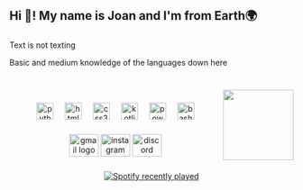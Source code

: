 <h2 align="left">Hi 👋! My name is Joan and I'm from Earth🌍</h2>

###

<p align="left">Text is not texting</p>
<p align="left">Basic and medium knowledge of the languages down here</p>

###

<br clear="both">

<img align="right" height="125" src="https://media1.tenor.com/m/EUvKqrUtjZoAAAAC/sousou-no-frieren-frieren-anime.gif"  />

###

<div align="center">
  <img src="https://skillicons.dev/icons?i=py" height="30" alt="python logo"  />
  <img width="12" />
  <img src="https://skillicons.dev/icons?i=html" height="30" alt="html5 logo"  />
  <img width="12" />
  <img src="https://skillicons.dev/icons?i=css" height="30" alt="css3 logo"  />
  <img width="12" />
  <img src="https://skillicons.dev/icons?i=javascript" height="30" alt="kotlin logo"  />
  <img width="12" />
  <img src="https://skillicons.dev/icons?i=powershell" height="30" alt="powershell logo"  />
  <img width="12" />
  <img src="https://skillicons.dev/icons?i=bash" height="30" alt="bash logo"  />
<!--   <img width="12" />
  <img src="https://skillicons.dev/icons?i=swift" height="30" alt="swift logo"  />
  <img width="12" />
  <img src="https://skillicons.dev/icons?i=kotlin" height="30" alt="kotlin logo"  /> -->
</div>

###

<div align="center">
  <img src="https://raw.githubusercontent.com/maurodesouza/profile-readme-generator/master/src/assets/icons/social/gmail/default.svg" width="52" height="40" alt="gmail logo"  />
  <img src="https://raw.githubusercontent.com/maurodesouza/profile-readme-generator/master/src/assets/icons/social/instagram/default.svg" width="52" height="40" alt="instagram logo"  />
  <img src="https://raw.githubusercontent.com/maurodesouza/profile-readme-generator/master/src/assets/icons/social/discord/default.svg" width="52" height="40" alt="discord logo"  />
</div>

###

<div align="center">
  <a href="https://open.spotify.com/user/ozekkeu8udlmtg5nlmq4c8nvk">
    <img src="https://spotify-recently-played-readme.vercel.app/api?user=ozekkeu8udlmtg5nlmq4c8nvk&count=3&width=1000" alt="Spotify recently played"  />
  </a>
</div>

###

<!-- <div align="center">
  <img src="https://github-readme-stats.vercel.app/api?username=JLlF-13&hide_title=true&hide_rank=false&show_icons=true&include_all_commits=true&count_private=true&disable_animations=false&theme=dracula&locale=en&hide_border=true&order=1" height="150" alt="stats graph"  />
</div> 

### -->

<!--- 
- 👋 Hi, I’m @JLlF-13
- 👀 I’m interested in learning new things
- 🌱 I’m currently doing a higher degree in web application development
- 💞️ I’m looking to collaborate with anyone
- 📫 You can reach me via Discord -- > Jasok_13
- ⚡ Fun fact: I was born on a Wednesday, May 25, and that same day, 28 years ago, on a Wednesday, May 25, Star Wars episode IV was released. Star Wars is also my favorite saga
JLlF-13/JLlF-13 is a ✨ special ✨ repository because its `README.md` (this file) appears on your GitHub profile.
You can click the Preview link to take a look at your changes.
--->

